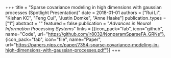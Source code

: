 +++
title = "Sparse covariance modeling in high dimensions with gaussian processes (Spotlight Presentation)"
date = 2018-01-01
authors = ["Rui Li", "Kishan KC", "Feng Cui", "Justin Domke", "Anne Haake"]
publication_types = ["1"]
abstract = ""
featured = false
publication = "*Advances in Neural Information Processing Systems*"
links = [{icon_pack="fab", icon="github", name="Code", url="https://github.com/lr8032/NonparamSparseFA_GRNs"},
{icon_pack="fab", icon="file", name="Paper", url="https://papers.nips.cc/paper/7354-sparse-covariance-modeling-in-high-dimensions-with-gaussian-processes.pdf"}]
+++

